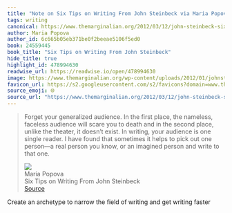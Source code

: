```yaml
---
title: "Note on Six Tips on Writing From John Steinbeck via Maria Popova"
tags: writing
canonical: https://www.themarginalian.org/2012/03/12/john-steinbeck-six-tips-on-writing/
author: Maria Popova
author_id: 6c665b05eb371be0f2beeae5106f5ed0
book: 24559445
book_title: "Six Tips on Writing From John Steinbeck"
hide_title: true
highlight_id: 478994630
readwise_url: https://readwise.io/open/478994630
image: https://www.themarginalian.org/wp-content/uploads/2012/01/johnsteinbeck2.jpg?fit=600%2C315&ssl=1
favicon_url: https://s2.googleusercontent.com/s2/favicons?domain=www.themarginalian.org
source_emoji: 🌐
source_url: "https://www.themarginalian.org/2012/03/12/john-steinbeck-six-tips-on-writing/#:~:text=Forget%20your%20generalized,to%20that%20one."
---
```


> Forget your generalized audience. In the first place, the nameless, faceless audience will scare you to death and in the second place, unlike the theater, it doesn’t exist. In writing, your audience is one single reader. I have found that sometimes it helps to pick out one person—a real person you know, or an imagined person and write to that one.
> <div class="quoteback-footer"><div class="quoteback-avatar"><img class="mini-favicon" src="https://s2.googleusercontent.com/s2/favicons?domain=www.themarginalian.org"></div><div class="quoteback-metadata"><div class="metadata-inner"><span style="display:none">FROM:</span><div aria-label="Maria Popova" class="quoteback-author"> Maria Popova</div><div aria-label="Six Tips on Writing From John Steinbeck" class="quoteback-title"> Six Tips on Writing From John Steinbeck</div></div></div><div class="quoteback-backlink"><a target="_blank" aria-label="go to the full text of this quotation" rel="noopener" href="https://www.themarginalian.org/2012/03/12/john-steinbeck-six-tips-on-writing/#:~:text=Forget%20your%20generalized,to%20that%20one." class="quoteback-arrow"> Source</a></div></div>

Create an archetype to narrow the field of writing and get writing faster